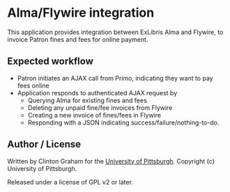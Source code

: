 # Alma/Flywire integration

This application provides integration between ExLibris Alma and Flywire, to invoice Patron fines and fees for online payment.

## Expected workflow

* Patron initiates an AJAX call from Primo, indicating they want to pay fees online
* Application responds to authenticated AJAX request by
  * Querying Alma for existing fines and fees
  * Deleting any unpaid fine/fee invoices from Flywire
  * Creating a new invoice of fines/fees in Flywire
  * Responding with a JSON indicating success/failure/nothing-to-do.

## Author / License

Written by Clinton Graham for the [University of Pittsburgh](http://www.pitt.edu).  Copyright (c) University of Pittsburgh.

Released under a license of GPL v2 or later.

